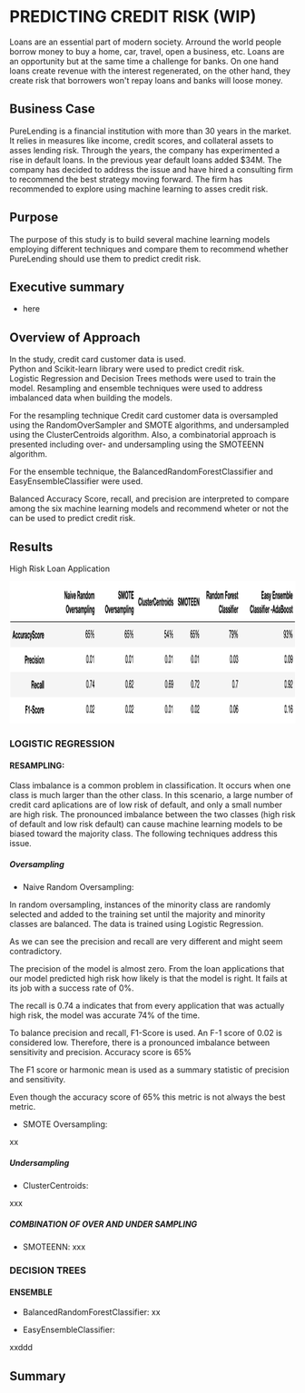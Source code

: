 # PREDICTING CREDIT RISK (WIP)

Loans are an essential part of modern society.  Arround the world  people borrow money to buy a home, car, travel, open a business, etc.  Loans are an opportunity but at the same time a challenge for banks.  On one hand loans create revenue with the interest regenerated, on the other hand, they create risk that borrowers won't repay loans and banks will loose money.  


## Business Case

PureLending is a financial institution with more than 30 years in the market.  It relies in measures like income, credit scores, and collateral assets to asses lending risk.  Through the years, the company has experimented a rise in default loans.  In the previous year default loans added $34M. The company has decided to address the issue and have hired a consulting firm to recommend the best strategy moving forward.  The firm has recommended to explore using machine learning to asses credit risk.

## Purpose

The purpose of this study is to build several machine learning models employing different techniques and compare them to recommend whether PureLending should use them to predict credit risk.  


## Executive summary

* here

## Overview of Approach

In the study, credit card customer data is used.   
Python and Scikit-learn library were used to predict credit risk.  
Logistic Regression and Decision Trees methods were used to train the model.
Resampling and ensemble techniques were used  to address imbalanced data when building the models.

For the resampling technique Credit card customer data is oversampled using the RandomOverSampler and SMOTE algorithms, and undersampled using the ClusterCentroids algorithm. Also, a combinatorial approach is presented including over- and undersampling using the SMOTEENN algorithm. 

For the ensemble technique, the  BalancedRandomForestClassifier and EasyEnsembleClassifier were used.

Balanced Accuracy Score, recall, and precision are interpreted to compare among the six machine learning models and recommend wheter or not the can be used to predict credit risk.


## Results


High Risk Loan Application

<img src= "https://github.com/NataliaVelasquez18/credit-risk/blob/main/Resources/summary.png" width="750" height="250" />



### LOGISTIC REGRESSION


#### RESAMPLING: 

Class imbalance is a common problem in classification. It occurs when one class is much larger than the other class.  In this scenario, a large number of credit card aplications are of low risk of default, and only a small number are high risk. The pronounced imbalance between the two classes (high risk of default and low risk default) can cause machine learning models to be biased toward the majority class. The following techniques address this issue.

##### Oversampling

* Naive Random Oversampling: 

In random oversampling, instances of the minority class are randomly selected and added to the training set until the majority and minority classes are balanced. The data is trained using Logistic Regression.


As we can see the precision and recall are very different and might seem contradictory.


The precision of the model is almost zero.  From the loan applications that our model predicted high risk how likely is that the model is right. It fails at its job with a success rate of 0%. 

The recall is 0.74 a indicates that from every application that was actually high risk, the model was accurate 74% of the time. 

To balance precision and recall, F1-Score is used.  An F-1 score of 0.02 is considered low.  Therefore, there is a pronounced imbalance between sensitivity and precision.
Accuracy score is 65%


The F1 score or harmonic mean is used as a summary statistic of precision and sensitivity.


Even though the accuracy score of 65% this metric is not always the best metric. 



* SMOTE Oversampling:

 xx

##### Undersampling

* ClusterCentroids:

 xxx

##### COMBINATION OF OVER AND UNDER SAMPLING

* SMOTEENN:
xxx

### DECISION TREES

#### ENSEMBLE

* BalancedRandomForestClassifier:
xx

* EasyEnsembleClassifier: 

xxddd




## Summary
